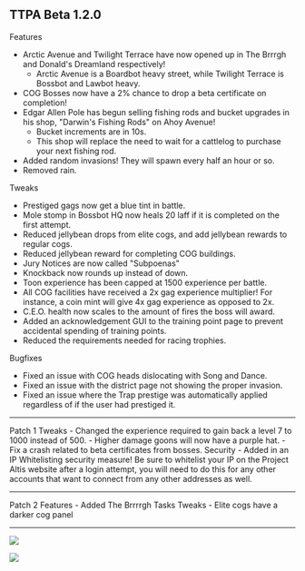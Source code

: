## TTPA Beta 1.2.0

Features
  - Arctic Avenue and Twilight Terrace have now opened up in The Brrrgh 
    and Donald's Dreamland respectively!
      - Arctic Avenue is a Boardbot heavy street, while Twilight Terrace is 
        Bossbot and Lawbot heavy.
  - COG Bosses now have a 2% chance to drop a beta certificate on 
    completion!
  - Edgar Allen Pole has begun selling fishing rods and bucket upgrades in 
    his shop, "Darwin's Fishing Rods" on Ahoy Avenue!
    - Bucket increments are in 10s.
    - This shop will replace the need to wait for a cattlelog to purchase your 
      next fishing rod.
  - Added random invasions! They will spawn every half an hour or so.
  - Removed rain.

Tweaks
  - Prestiged gags now get a blue tint in battle.
  - Mole stomp in Bossbot HQ now heals 20 laff if it is completed on the first 
    attempt.
  - Reduced jellybean drops from elite cogs, and add jellybean rewards to 
    regular cogs.
  - Reduced jellybean reward for completing COG buildings.
  - Jury Notices are now called "Subpoenas"
  - Knockback now rounds up instead of down.
  - Toon experience has been capped at 1500 experience per battle.
  - All COG facilities have received a 2x gag experience multiplier!
    For instance, a coin mint will give 4x gag experience as opposed to 2x.
  - C.E.O. health now scales to the amount of fires the boss will award.
  - Added an acknowledgement GUI to the training point page to prevent 
    accidental spending of training points.
  - Reduced the requirements needed for racing trophies.

Bugfixes
  - Fixed an issue with COG heads dislocating with Song and Dance.
  - Fixed an issue with the district page not showing the proper invasion.
  - Fixed an issue where the Trap prestige was automatically applied 
    regardless of if the user had prestiged it.

-----------------------------------------------------------------------------------------
Patch 1
Tweaks
    - Changed the experience required to gain back a level 7 to 1000 instead of 500.
    - Higher damage goons will now have a purple hat.
    - Fix a crash related to beta certificates from bosses.
Security
    - Added in an IP Whitelisting security measure! Be sure to whitelist your IP on the Project Altis website after a login attempt, you will need to do this for any other accounts that want to connect from any other addresses as well.
    
-----------------------------------------------------------------------------------------
Patch 2
Features
    - Added The Brrrrgh Tasks
Tweaks
    - Elite cogs have a darker cog panel


----

![](https://i.imgur.com/a9o3UxS.png)

![](https://i.imgur.com/7uy5Ect.png)
